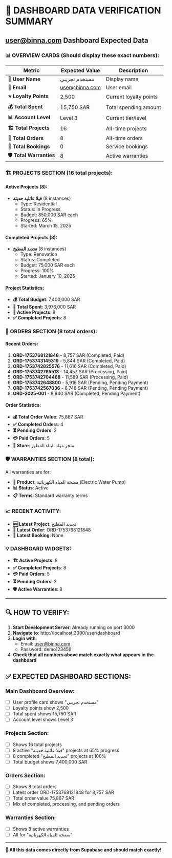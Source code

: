 # 🎯 DASHBOARD DATA VERIFICATION SUMMARY
## user@binna.com Dashboard Expected Data

### 📊 OVERVIEW CARDS (Should display these exact numbers):

| Metric | Expected Value | Description |
|--------|----------------|-------------|
| **👤 User Name** | مستخدم تجريبي | Display name |
| **📧 Email** | user@binna.com | User email |
| **⭐ Loyalty Points** | 2,500 | Current loyalty points |
| **💰 Total Spent** | 15,750 SAR | Total spending amount |
| **📊 Account Level** | Level 3 | Current tier/level |
| **🏗️ Total Projects** | 16 | All-time projects |
| **🛒 Total Orders** | 8 | All-time orders |
| **📅 Total Bookings** | 0 | Service bookings |
| **🛡️ Total Warranties** | 8 | Active warranties |

### 🏗️ PROJECTS SECTION (16 total projects):

#### Active Projects (8):
- **فيلا عائلية حديثة** (8 instances)
  - Type: Residential
  - Status: In Progress
  - Budget: 850,000 SAR each
  - Progress: 65%
  - Started: March 15, 2025

#### Completed Projects (8):
- **تجديد المطبخ** (8 instances)
  - Type: Renovation  
  - Status: Completed
  - Budget: 75,000 SAR each
  - Progress: 100%
  - Started: January 10, 2025

#### Project Statistics:
- **💰 Total Budget**: 7,400,000 SAR
- **💸 Total Spent**: 3,976,000 SAR
- **🔄 Active Projects**: 8
- **✅ Completed Projects**: 8

### 🛒 ORDERS SECTION (8 total orders):

#### Recent Orders:
1. **ORD-1753768121848** - 8,757 SAR (Completed, Paid)
2. **ORD-1753743145319** - 5,844 SAR (Completed, Paid)
3. **ORD-1753742825576** - 11,616 SAR (Completed, Paid)
4. **ORD-1753742765513** - 14,457 SAR (Processing, Paid)
5. **ORD-1753742704468** - 11,589 SAR (Processing, Paid)
6. **ORD-1753742648800** - 5,916 SAR (Pending, Pending Payment)
7. **ORD-1753742567036** - 8,748 SAR (Pending, Pending Payment)
8. **ORD-2025-001** - 8,940 SAR (Completed, Pending Payment)

#### Order Statistics:
- **💰 Total Order Value**: 75,867 SAR
- **✅ Completed Orders**: 4
- **⏳ Pending Orders**: 2
- **💳 Paid Orders**: 5
- **🏪 Store**: متجر مواد البناء المطور

### 🛡️ WARRANTIES SECTION (8 total):

All warranties are for:
- **📝 Product**: مضخة المياه الكهربائية (Electric Water Pump)
- **📊 Status**: Active
- **📋 Terms**: Standard warranty terms

### 📈 RECENT ACTIVITY:
- **🆕 Latest Project**: تجديد المطبخ
- **🛒 Latest Order**: ORD-1753768121848
- **📅 Latest Booking**: None

### 💡 DASHBOARD WIDGETS:
- **🏗️ Active Projects**: 8
- **✅ Completed Projects**: 8  
- **💳 Paid Orders**: 5
- **⏳ Pending Orders**: 2
- **🛡️ Active Warranties**: 8

---

## 🔍 HOW TO VERIFY:

1. **Start Development Server**: Already running on port 3000
2. **Navigate to**: http://localhost:3000/user/dashboard
3. **Login with**:
   - Email: user@binna.com
   - Password: demo123456
4. **Check that all numbers above match exactly what appears in the dashboard**

## ✅ EXPECTED DASHBOARD SECTIONS:

### Main Dashboard Overview:
- [ ] User profile card shows "مستخدم تجريبي"
- [ ] Loyalty points show 2,500
- [ ] Total spent shows 15,750 SAR
- [ ] Account level shows Level 3

### Projects Section:
- [ ] Shows 16 total projects
- [ ] 8 active "فيلا عائلية حديثة" projects at 65% progress
- [ ] 8 completed "تجديد المطبخ" projects at 100%
- [ ] Total budget shows 7,400,000 SAR

### Orders Section:
- [ ] Shows 8 total orders
- [ ] Latest order ORD-1753768121848 for 8,757 SAR
- [ ] Total order value 75,867 SAR
- [ ] Mix of completed, processing, and pending orders

### Warranties Section:
- [ ] Shows 8 active warranties
- [ ] All for "مضخة المياه الكهربائية"

---

**🎯 All this data comes directly from Supabase and should match exactly!**
